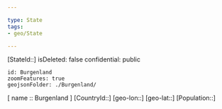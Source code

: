 ```yaml
---

type: State
tags:
- geo/State

---
```

[StateId::]
isDeleted: false
confidential: public
```leaflet
id: Burgenland
zoomFeatures: true
geojsonFolder: ./Burgenland/
```

[ name :: Burgenland ]
[CountryId::]
[geo-lon::]
[geo-lat::]
[Population::]

